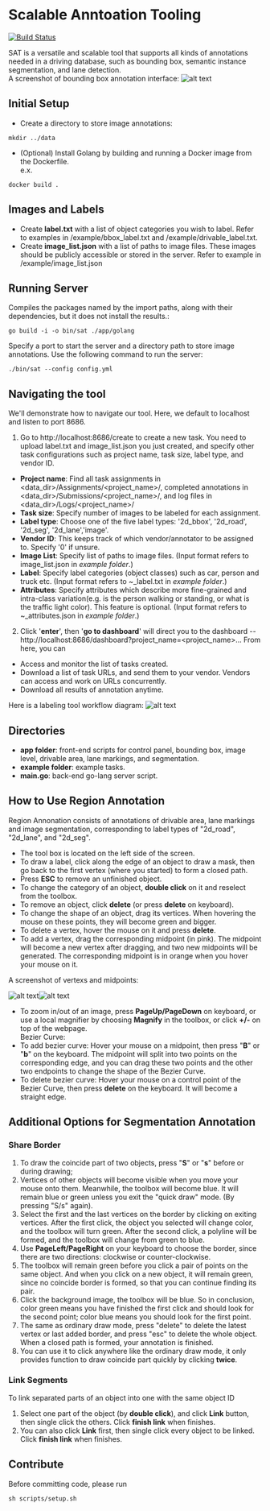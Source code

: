 # Scalable Anntoation Tooling

[![Build Status](https://travis-ci.com/ucbdrive/sat.svg?token=9QKS6inVmkjyhrWUHjqT)](https://travis-ci.com/ucbdrive/sat)

SAT is a versatile and scalable tool that supports all kinds of annotations needed in a driving database, such as bounding box, semantic instance segmentation, and lane detection.  
A screenshot of bounding box annotation interface:
![alt text](/example/bbox_tool.jpg)

## Initial Setup ##
* Create a directory to store image annotations: 
```
mkdir ../data
```
* (Optional) Install Golang by building and running a Docker image from the 
Dockerfile.  
e.x.
```
docker build .
```

## Images and Labels ##
* Create **label.txt** with a list of object categories you wish to label. 
Refer to examples in /example/bbox_label.txt and /example/drivable_label.txt. 
* Create **image_list.json** with a list of paths to image files. These images 
should be publicly accessible or stored in the server. Refer to example in
/example/image_list.json

## Running Server ##
Compiles the packages named by the import paths, along with their dependencies, but it does not install the results.:  
```
go build -i -o bin/sat ./app/golang
```
Specify a port to start the server and a directory path to store 
image annotations. Use the following command to run the server:
```
./bin/sat --config config.yml
```

## Navigating the tool ##
We'll demonstrate how to navigate our tool. Here, we default to localhost and 
listen to port 8686.

1. Go to http://localhost:8686/create to create a new task. You need to 
upload label.txt and image_list.json you just created, and specify other 
task configurations such as project name, task size, label type, and vendor ID. 
* **Project name**: Find all task assignments in 
<data_dir>/Assignments/<project_name>/, completed annotations in  
<data_dir>/Submissions/<project_name>/, and log files in 
<data_dir>/Logs/<project_name>/
* **Task size**: Specify number of images to be labeled for each assignment.
* **Label type**: Choose one of the five label types: '2d_bbox', '2d_road', '2d_seg', '2d_lane','image'.
* **Vendor ID**: This keeps track of which vendor/annotator to be assigned to. 
Specify '0' if unsure.
* **Image List**: Specify list of paths to image files. (Input format refers to image_list.json in *example folder*.)
* **Label**: Specify label categories (object classes) such as car, person and truck etc. (Input format refers to ~_label.txt in *example folder*.)
* **Attributes**: Specify attributes which describe more fine-grained and intra-class variation(e.g. is the person walking or standing, or what is the traffic light color). This feature is optional. 
(Input format refers to ~_attributes.json in *example folder*.)

2. Click '**enter**', then '**go to dashboard**' will direct you to the dashboard --
http://localhost:8686/dashboard?project_name=<project_name>... From here, you can 
* Access and monitor the list of tasks created. 
* Download a list of task URLs, and send them to your vendor. Vendors can access and work on URLs concurrently. 
* Download all results of annotation anytime.

Here is a labeling tool workflow diagram:
![alt text](/example/workflow.jpg) 

## Directories ##
* **app folder**: front-end scripts for control panel, bounding box, image level, drivable area, lane markings, and segmentation.
* **example folder**: example tasks.
* **main.go**: back-end go-lang server script.

## How to Use Region Annotation ##
Region Annonation consists of annotations of drivable area, lane markings and image segmentation, corresponding to label types of "2d_road", "2d_lane", and "2d_seg".
* The tool box is located on the left side of the screen. 
* To draw a label, click along the edge of an object to draw a mask, then go back to the first vertex (where you started) to form a closed path.
* Press **ESC** to remove an unfinished object.
* To change the category of an object, **double click** on it and reselect from the toolbox.
* To remove an object, click **delete** (or press **delete** on keyboard).
* To change the shape of an object, drag its vertices. When hovering the mouse on these points, they will become green and bigger.
* To delete a vertex, hover the mouse on it and press **delete**.
* To add a vertex, drag the corresponding midpoint (in pink). The midpoint will become a new vertex after dragging, and two new midpoints will be generated. The corresponding midpoint is in orange when you hover your mouse on it.


A screenshot of vertexs and midpoints:


![alt text](/example/vertex.png)![alt text](/example/midpoint.png)


* To zoom in/out of an image, press **PageUp/PageDown** on keyboard, or use a local magnifier by choosing **Magnify** in the toolbox, or click **+/-** on top of the webpage.  
Bezier Curve:
* To add bezier curve: Hover your mouse on a midpoint, then press "**B**" or "**b**" on the keyboard. The midpoint will split into two points on the corresponding edge, and you can drag these two points and the other two endpoints to change the shape of the Bezier Curve.
* To delete bezier curve: Hover your mouse on a control point of the Bezier Curve, then press **delete** on the keyboard. It will become a straight edge.


## Additional Options for Segmentation Annotation ##
### Share Border 
1. To draw the coincide part of two objects, press "**S**" or "**s**" before or during drawing;
2. Vertices of other objects will become visible when you move your mouse onto them. Meanwhile, the toolbox will become blue. It will remain blue or green unless you exit the "quick draw" mode. (By pressing "S/s" again).
3. Select the first and the last vertices on the border by clicking on exiting vertices. After the first click, the object you selected will change color, and the toolbox will turn green. After the second click, a polyline will be formed, and the toolbox will change from green to blue. 
4. Use **PageLeft/PageRight** on your keyboard to choose the border, since there are two directions: clockwise or counter-clockwise.
5. The toolbox will remain green before you click a pair of points on the same object. And when you click on a new object, it will remain green, since no coincide border is formed, so that you can continue finding its pair.
6. Click the background image, the toolbox will be blue. So in conclusion, color green means you have finished the first click and should look for the second point; color blue means you should look for the first point.
7. The same as ordinary draw mode, press "delete" to delete the latest vertex or last added border, and press "esc" to delete the whole object. When a closed path is formed, your annotation is finished.
8. You can use it to click anywhere like the ordinary draw mode, it only provides function to draw coincide part quickly by clicking **twice**.
### Link Segments  
To link separated parts of an object into one with the same object ID
1. Select one part of the object (by **double click**), and click **Link** button, then single click the others. Click **finish link** when finishes.
2. You can also click **Link** first, then single click every object to be linked. Click **finish link** when finishes.

## Contribute
Before committing code, please run
```
sh scripts/setup.sh
```
